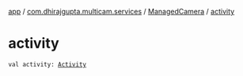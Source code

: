 [app](../../index.md) / [com.dhirajgupta.multicam.services](../index.md) / [ManagedCamera](index.md) / [activity](./activity.md)

# activity

`val activity: `[`Activity`](https://developer.android.com/reference/android/app/Activity.html)